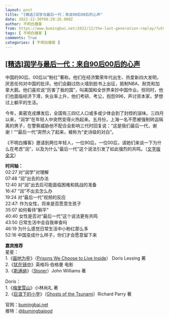 ```yaml
---
layout: post
title: "[精选]润学与最后一代：来自90后00后的心声"
date: 2022-12-30T08:29:26.000Z
author: 不明白播客
from: https://www.bumingbai.net/2022/12/the-last-generation-replay/?utm_source=rss&utm_medium=rss&utm_campaign=the-last-generation-replay
tags: [ 不明白播客 ]
comments: True
categories: [ 不明白播客 ]
---
```

<!--1672388966000-->
[[精选]润学与最后一代：来自90后00后的心声](https://www.bumingbai.net/2022/12/the-last-generation-replay/?utm_source=rss&utm_medium=rss&utm_campaign=the-last-generation-replay)
------

<div>
<div id="buzzsprout-player-10744824"></div><script src="https://www.buzzsprout.com/1982525/10744824-90-00.js?container_id=buzzsprout-player-10744824&amp;player=small" type="text/javascript" charset="utf-8"></script><p>中国的90后、00后以“粉红”著称。他们在经济繁荣年代出生、热爱新四大发明，厌恶任何对中国的批评。他们会翻过防火墙到脸书上出征，抵制NBA、耐克和加拿大鹅。他们喜欢说“厉害了我的国”，叫美国和全世界来抄中国作业。但同时，他们也面临经济下滑，失业率上升，他们考研、考公，抱怨996，声讨资本家，梦想过上躺平的生活。</p><p>今年，奥密克戎爆发后，全国有三四亿人口或多或少体会到了封控的滋味。三四月以来，“润学”在年轻人中突然变得火热起来。五月份，上海一名不愿被强制转运隔离的男子，在警察威胁他不配合会影响三代时回复说：“这是我们最后一代，谢谢！”“最后一代”突然火了起来，被称为“史诗级的对白”。</p><p>《不明白播客》邀请到两位年轻人，一位90后，一位00后，请她们来谈一下为什么在考虑“润”，以及为什么“最后一代”这个说法引发了如此强烈的共鸣。（<a href="https://www.bumingbai.net/2022/06/ep-003-the-last-generation-text/" target="_blank" rel="noreferrer noopener">文字版全文</a>）</p><p><strong>时间轴：<br></strong>02:27 对“润学”对理解<br>07:48 “润”出去的办法<br>12:40 对“润”出去后可能面临困难和挑战的准备<br>16:47 “润”不出去怎么办<br>19:24 对“最后一代”视频的反应<br>22:47: 作为女性，将来是否愿意生孩子<br>35:07 如何看待“躺平”<br>40:40 女性是否对“最后一代”这个说法更有共鸣<br>43:50 日常生活中会自我审查吗<br>46:19 为什么感觉日常生活中小粉红那么多<br>52:16 中国变成什么样子，你们才会愿意留下来</p><p><strong>嘉宾推荐<br></strong>星星：<br>1.《<a rel="noreferrer noopener" href="https://book.douban.com/subject/33460971/" target="_blank">画地为牢</a>》（<a rel="noreferrer noopener" href="https://www.amazon.com/Prisons-We-Choose-Live-Inside/dp/0060390778/" target="_blank">Prisons We Choose to Live Inside</a>） Doris Lessing 著<br>2.《<a rel="noreferrer noopener" href="https://movie.douban.com/subject/1302488/" target="_blank">犹在镜中</a>》英格玛·伯格曼 电影<br>3.《<a rel="noreferrer noopener" href="https://book.douban.com/subject/26425831/" target="_blank">斯通纳</a>》（<a rel="noreferrer noopener" href="https://www.amazon.com/Stoner-York-Review-Books-Classics/dp/1590171993/" target="_blank">Stoner</a>）John Williams 著</p><p>Doris：<br>1.《<a rel="noreferrer noopener" href="https://book.douban.com/subject/35308870/" target="_blank">梅里雪山</a>》小林尚礼 著<br>2.《<a rel="noreferrer noopener" href="https://book.douban.com/subject/34820857/" target="_blank">巨浪下的小学</a>》（<a rel="noreferrer noopener" href="https://www.amazon.com/Ghosts-Tsunami-Death-Japans-Disaster/dp/0374253978" target="_blank">Ghosts of the Tsunami</a>）Richard Parry 著</p><p>官网：<a href="http://bumingbai.net/" target="_blank" rel="noreferrer noopener">bumingbai.net</a><br>推特：<a href="https://twitter.com/bumingbaipod" target="_blank" rel="noreferrer noopener">@bumingbaipod</a></p>
</div>
